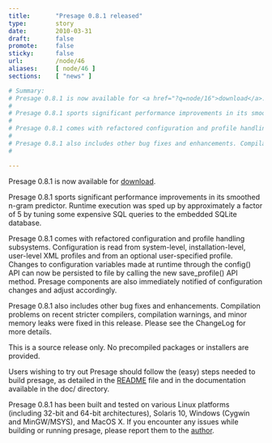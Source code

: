 ```yaml
---
title:       "Presage 0.8.1 released"
type:        story
date:        2010-03-31
draft:       false
promote:     false
sticky:      false
url:         /node/46
aliases:     [ node/46 ]
sections:    [ "news" ]

# Summary:
# Presage 0.8.1 is now available for <a href="?q=node/16">download</a>.
# 
# Presage 0.8.1 sports significant performance improvements in its smoothed n-gram predictor. Runtime execution was sped up by approximately a factor of 5 by tuning some expensive SQL queries to the embedded SQLite database.
# 
# Presage 0.8.1 comes with refactored configuration and profile handling subsystems. Configuration is read from system-level, installation-level, user-level XML profiles and from an optional user-specified profile. Changes to configuration variables made at runtime through the config() API can now be persisted to file by calling the new save_profile() API method. Presage components are also immediately notified of configuration changes and adjust accordingly.
# 
# Presage 0.8.1 also includes other bug fixes and enhancements. Compilation problems on recent stricter compilers, compilation warnings, and minor memory leaks were fixed in this release. Please see the ChangeLog for more details.
# 

---
```

Presage 0.8.1 is now available for <a href="?q=node/16">download</a>.

Presage 0.8.1 sports significant performance improvements in its smoothed n-gram predictor. Runtime execution was sped up by approximately a factor of 5 by tuning some expensive SQL queries to the embedded SQLite database.

Presage 0.8.1 comes with refactored configuration and profile handling subsystems. Configuration is read from system-level, installation-level, user-level XML profiles and from an optional user-specified profile. Changes to configuration variables made at runtime through the config() API can now be persisted to file by calling the new save_profile() API method. Presage components are also immediately notified of configuration changes and adjust accordingly.

Presage 0.8.1 also includes other bug fixes and enhancements. Compilation problems on recent stricter compilers, compilation warnings, and minor memory leaks were fixed in this release. Please see the ChangeLog for more details.

<!--more-->
<!--break-->
This is a source release only. No precompiled packages or installers are provided.

Users wishing to try out Presage should follow the (easy) steps needed to build presage, as detailed in the <a href="presage/trunk/README">README</a> file and in the documentation available in the doc/ directory.

Presage 0.8.1 has been built and tested on various Linux platforms (including 32-bit and 64-bit architectures), Solaris 10, Windows (Cygwin and MinGW/MSYS), and MacOS X. If you encounter any issues while building or running presage, please report them to the <a href="?q=node/19">author</a>.
